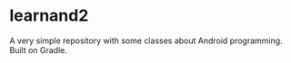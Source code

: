 learnand2
=========

A very simple repository with some classes about Android programming. Built on Gradle.
